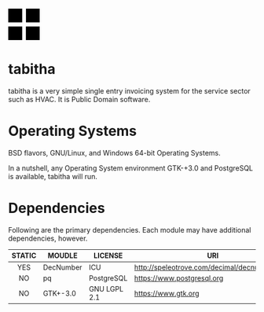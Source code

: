 
![tabitha](/image/logo/tabitha-64x64.png)

# tabitha

tabitha is a very simple single entry invoicing system for the service
sector such as HVAC.  It is Public Domain software.

# Operating Systems

BSD flavors, GNU/Linux, and Windows 64-bit Operating Systems.

In a nutshell, any Operating System environment GTK-+3.0 and PostgreSQL is
available, tabitha will run.

# Dependencies

Following are the primary dependencies. Each module may have additional
dependencies, however.

| STATIC | MOUDLE        | LICENSE      | URI                                           |
|:------:|---------------|--------------|-----------------------------------------------|
| YES    | DecNumber     | ICU          | http://speleotrove.com/decimal/decnumber.html | 
| NO     | pq            | PostgreSQL   | https://www.postgresql.org                    |`
| NO     | GTK+-3.0      | GNU LGPL 2.1 | https://www.gtk.org                           |

